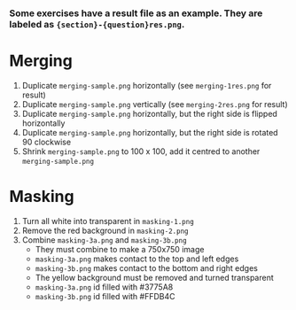 ### Some exercises have a result file as an example. They are labeled as `{section}-{question}res.png`.

# Merging

1. Duplicate `merging-sample.png` horizontally (see `merging-1res.png` for result)
2. Duplicate `merging-sample.png` vertically (see `merging-2res.png` for result)
3. Duplicate `merging-sample.png` horizontally, but the right side is flipped horizontally
4. Duplicate `merging-sample.png` horizontally, but the right side is rotated 90 clockwise
5. Shrink `merging-sample.png` to 100 x 100, add it centred to another `merging-sample.png`

# Masking

1. Turn all white into transparent in `masking-1.png`
2. Remove the red background in `masking-2.png`
3. Combine `masking-3a.png` and `masking-3b.png`
   - They must combine to make a 750x750 image
   - `masking-3a.png` makes contact to the top and left edges
   - `masking-3b.png` makes contact to the bottom and right edges
   - The yellow background must be removed and turned transparent
   - `masking-3a.png` id filled with #3775A8
   - `masking-3b.png` id filled with #FFDB4C